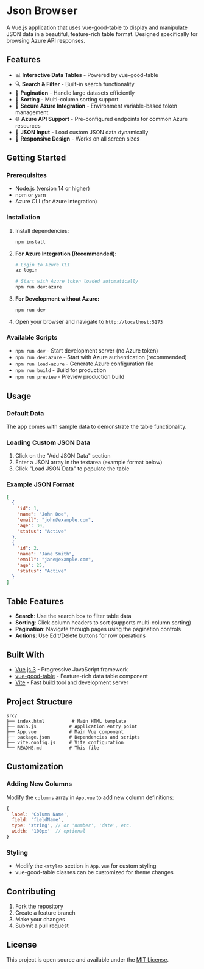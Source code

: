 # Json Browser

A Vue.js application that uses vue-good-table to display and manipulate JSON data in a beautiful, feature-rich table format. Designed specifically for browsing Azure API responses.

## Features

- 📊 **Interactive Data Tables** - Powered by vue-good-table
- 🔍 **Search & Filter** - Built-in search functionality
- 📄 **Pagination** - Handle large datasets efficiently
- 🔄 **Sorting** - Multi-column sorting support
- 🔐 **Secure Azure Integration** - Environment variable-based token management
- 🌐 **Azure API Support** - Pre-configured endpoints for common Azure resources
- 📝 **JSON Input** - Load custom JSON data dynamically
- 📱 **Responsive Design** - Works on all screen sizes

## Getting Started

### Prerequisites

- Node.js (version 14 or higher)
- npm or yarn
- Azure CLI (for Azure integration)

### Installation

1. Install dependencies:
   ```bash
   npm install
   ```

2. **For Azure Integration (Recommended):**
   ```bash
   # Login to Azure CLI
   az login
   
   # Start with Azure token loaded automatically
   npm run dev:azure
   ```

3. **For Development without Azure:**
   ```bash
   npm run dev
   ```

4. Open your browser and navigate to `http://localhost:5173`

### Available Scripts

- `npm run dev` - Start development server (no Azure token)
- `npm run dev:azure` - Start with Azure authentication (recommended)
- `npm run load-azure` - Generate Azure configuration file
- `npm run build` - Build for production
- `npm run preview` - Preview production build

## Usage

### Default Data
The app comes with sample data to demonstrate the table functionality.

### Loading Custom JSON Data
1. Click on the "Add JSON Data" section
2. Enter a JSON array in the textarea (example format below)
3. Click "Load JSON Data" to populate the table

### Example JSON Format
```json
[
  {
    "id": 1,
    "name": "John Doe",
    "email": "john@example.com",
    "age": 30,
    "status": "Active"
  },
  {
    "id": 2,
    "name": "Jane Smith",
    "email": "jane@example.com",
    "age": 25,
    "status": "Active"
  }
]
```

## Table Features

- **Search**: Use the search box to filter table data
- **Sorting**: Click column headers to sort (supports multi-column sorting)
- **Pagination**: Navigate through pages using the pagination controls
- **Actions**: Use Edit/Delete buttons for row operations

## Built With

- [Vue.js 3](https://vuejs.org/) - Progressive JavaScript framework
- [vue-good-table](https://github.com/xaksis/vue-good-table) - Feature-rich data table component
- [Vite](https://vitejs.dev/) - Fast build tool and development server

## Project Structure

```
src/
├── index.html          # Main HTML template
├── main.js            # Application entry point
├── App.vue            # Main Vue component
├── package.json       # Dependencies and scripts
├── vite.config.js     # Vite configuration
└── README.md          # This file
```

## Customization

### Adding New Columns
Modify the `columns` array in `App.vue` to add new column definitions:

```javascript
{
  label: 'Column Name',
  field: 'fieldName',
  type: 'string', // or 'number', 'date', etc.
  width: '100px'  // optional
}
```

### Styling
- Modify the `<style>` section in `App.vue` for custom styling
- vue-good-table classes can be customized for theme changes

## Contributing

1. Fork the repository
2. Create a feature branch
3. Make your changes
4. Submit a pull request

## License

This project is open source and available under the [MIT License](LICENSE).

